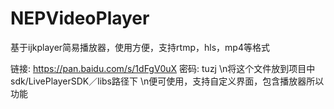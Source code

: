 # NEPVideoPlayer
基于ijkplayer简易播放器，使用方便，支持rtmp，hls，mp4等格式


链接: https://pan.baidu.com/s/1dFgV0uX 密码: tuzj
\n将这个文件放到项目中sdk/LivePlayerSDK／libs路径下
\n便可使用，支持自定义界面，包含播放器所以功能
